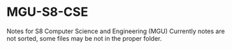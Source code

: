 # MGU-S8-CSE
Notes for S8 Computer Science and Engineering (MGU)
Currently notes are not sorted, some files may be not in the proper folder.

